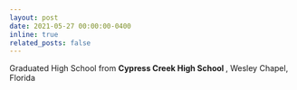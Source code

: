 ```yaml
---
layout: post
date: 2021-05-27 00:00:00-0400
inline: true
related_posts: false
---
```


Graduated High School from <b>Cypress Creek High School </b>, Wesley Chapel, Florida
